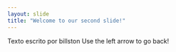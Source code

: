 ```yaml
---
layout: slide
title: "Welcome to our second slide!"
---
```

Texto escrito por billston
Use the left arrow to go back!
